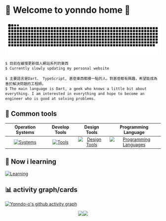 # :mega: Welcome to yonndo home :mega:
![Yonndo-o's github-user-contribution](github-user-contribution.svg) 

```
$ 目前在緩慢更新個人網站系列的東西
$ Currently slowly updating my personal website

$ 主要語言是Dart、 TypeScript, 甚麼東西都摸一點的人。對甚麼都有興趣，希望能成為善於解決問題的工程師。
$ The main language is Dart, a geek who knows a little bit about everything. I am interested in everything and hope to become an engineer who is good at solving problems.
```

## 🔨 Common tools

| Operation Systems | Develop Tools | Design Tools | Programming Language |
| :---------------: | :-----------: | :----------: | :------------------: |
| [![Systems](https://skillicons.dev/icons?i=linux,windows&perline=4)](https://skillicons.dev) | [![Tools](https://skillicons.dev/icons?i=androidstudio,vscode,cmake,eclipse,git,github,md,notion,npm&perline=4)](https://skillicons.dev) | [![Design Tools](https://skillicons.dev/icons?i=figma,ps,latex,xd&perline=4)](https://skillicons.dev) | [![Programming Languages](https://skillicons.dev/icons?i=flutter,dart,java,js,ts,python,opencv&perline=4)](https://skillicons.dev) |

## :microscope: Now i learning 
[![Learning](https://skillicons.dev/icons?i=ts,opencv,react,nextjs,obsidian&theme=light)](https://skillicons.dev) 

## :bar_chart: activity graph/cards 
[![Yonndo-o's github activity graph](https://github-readme-activity-graph.vercel.app/graph?username=yonndo-o&theme=nightowl)](https://github.com/ashutosh00710/github-readme-activity-graph) 
<div align="center">
  <img src="http://github-profile-summary-cards.vercel.app/api/cards/most-commit-language?username=yonndo-o&theme=zenburn&exclude=HTML" width="50%"/><img src="http://github-profile-summary-cards.vercel.app/api/cards/stats?username=yonndo-o&theme=zenburn" width="50%"/>
</div>

<!-- <img src="https://raw.githubusercontent.com/yonndo-o/github-profile-card/refs/heads/main/chart/yonndo-o_profile.svg" width="50%" height="50%"/> -->
